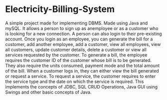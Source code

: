 # Electricity-Billing-System
A simple project made for implementing DBMS. Made using Java and mySQL. 
It allows a person to sign up as anemployee or as a customer who is looking for a new connection. A person can also login to their pre-existing account. 
Once you login as an employee, you can generate the bill for a customer, add another employee, add a customer, view all employees, view all customers, update customer details, delete a customer or view all services requested by the customer. 
To generate a bill, the employee requires the customer ID of the customer whose bill is to be generated. They also require the units consumed, payment mode and the total amount of the bill.
When a customer logs in, they can either view the bill generated or request a service. To request a service, the customer requires to enter the service type and the date on which the service is required.
This implements the concepts of JDBC, SQL CRUD Operations, Java GUI using Swings and other basic concepts of Java.
